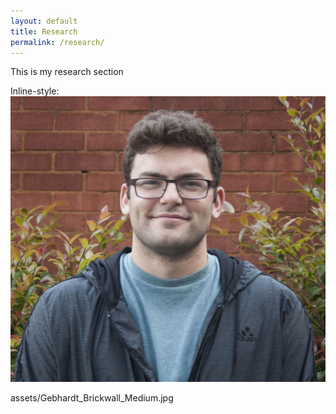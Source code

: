 ```yaml
---
layout: default
title: Research
permalink: /research/
---
```




This is my research section


Inline-style: 
![alt text](assets/Gebhardt_Brickwall_Medium.jpg "Logo Title Text 1")

assets/Gebhardt_Brickwall_Medium.jpg

